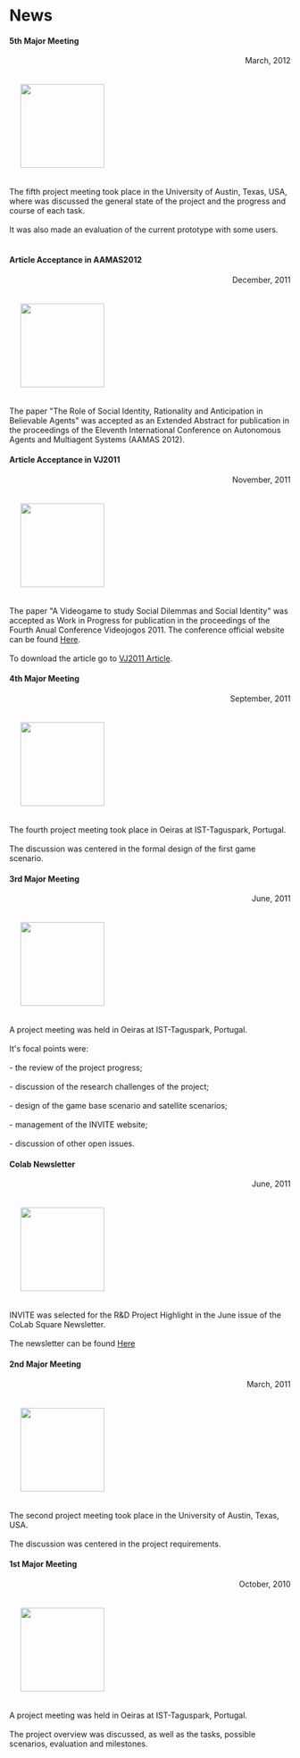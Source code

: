 # News
<p></p>

<p></p> 

<div class="news alpha">
     <h4>5th Major Meeting</h4>
     <p align="right">March, 2012</p>
     <p>
     <img class="logo" hspace="20" vspace="20" src="images/UTexas.jpg" width="150"> </img>
     </p>
     <p>The fifth project meeting took place in the University of Austin, Texas, USA, where was discussed the general state of the project and the progress and course of each task. <br></br>
     It was also made an evaluation of the current prototype with some users.<br></br></p>
     <p></p>
</div>
<p></p>

<div class="news alpha">
     <h4>Article Acceptance in AAMAS2012</h4>
     <p align="right">December, 2011</p>
     <p>
     <img class="logo" hspace="20" vspace="20" src="images/aamas201202.jpg" width="150"> </img>
     </p>
     <p>The paper "The Role of Social Identity, Rationality and Anticipation in Believable Agents" was accepted as an Extended Abstract for publication in the proceedings of the Eleventh International Conference on Autonomous Agents and Multiagent Systems (AAMAS 2012).</p>
     <p></p>
</div>
<p></p>

<div class="news alpha">
     <h4>Article Acceptance in VJ2011</h4>
     <p align="right">November, 2011</p>
     <p>
     <img class="logo" hspace="20" vspace="20" src="images/vj201102.jpg" width="150"> </img>
     </p>
     <p>The paper "A Videogame to study Social Dilemmas and Social Identity" was accepted as Work in Progress for publication in the proceedings of the Fourth Anual Conference Videojogos 2011. The conference official website can be found <a href="http://www.dcc.fc.up.pt/~videojogos2011/">Here</a>.<br></br>
     To download the article go to <a href="/documents/ArtigoVJ2011.pdf">VJ2011 Article</a>.
     </p>
     <p></p>
     <p></p>
     <p></p>
</div>
<p></p>

<div class="news alpha">
     <h4>4th Major Meeting</h4>
     <p align="right">September, 2011</p>
     <p>
     <img class="logo" hspace="20" vspace="20" src="images/ISTTagus.jpg" width="150"> </img>
     </p>
     <p>The fourth project meeting took place in Oeiras at IST-Taguspark, Portugal. <br></br>
     The discussion was centered in the formal design of the first game scenario.</p>
     <p></p>
     <p></p>
</div>
<p></p>


<div class="news alpha">
     <h4>3rd Major Meeting</h4>
     <p align="right">June, 2011</p>
     <p>
     <img class="logo" hspace="20" vspace="20" src="images/ISTTagus.jpg" width="150"> </img>
     </p>
     <p>
     A project meeting was held in Oeiras at IST-Taguspark, Portugal. <br></br>
     It's focal points were: <br></br>
     - the review of the project progress; <br></br>
     - discussion of the research challenges of the project; <br></br>
     - design of the game base scenario and satellite scenarios; <br></br>
     - management of the INVITE website; <br></br>
     - discussion of other open issues.</p>
     <p></p>
</div>
<p></p>

<div class="news alpha">
     <h4>Colab Newsletter</h4>
     <p align="right">June, 2011</p>
     <p>
     <img class="logo" hspace="20" vspace="20" src="images/UTexas.jpg" width="150"> </img>
     </p>
     <p>INVITE was selected for the R&D Project Highlight in the June issue of the CoLab Square Newsletter.<br></br>
     The newsletter can be found <a href="http://utaustinportugal.org/newsletters/CoLab-newsletter-2011.06.pdf">Here</a></p>
     <p></p>
     <p></p>
</div>
<p></p>

<div class="news alpha">
     <h4>2nd Major Meeting</h4>
     <p align="right">March, 2011</p>
     <p>
     <img class="logo" hspace="20" vspace="20" src="images/UTexas.jpg" width="150"> </img>
     </p>
     <p>The second project meeting took place in the University of Austin, Texas, USA. <br></br>
     The discussion was centered in the project requirements.</p>
     <p></p>
     <p></p>
</div>
<p></p>

<div class="news alpha">
     <h4>1st Major Meeting</h4>
     <p align="right">October, 2010</p>
     <p>
     <img class="logo" hspace="20" vspace="20" src="images/ISTTagus.jpg" width="150"> </img>
     </p>
     <p>A project meeting was held in Oeiras at IST-Taguspark, Portugal. <br></br>
     The project overview was discussed, as well as the tasks, possible scenarios, evaluation and milestones.
     <p></p>
     <p></p>
</div>
<p></p>

